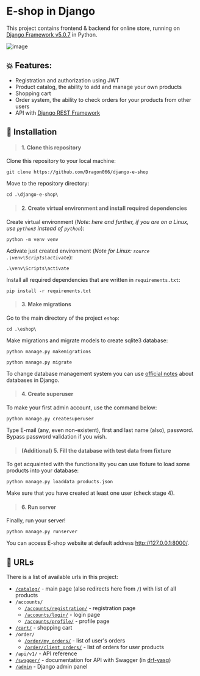 # E-shop in Django

This project contains frontend & backend for online store, running on [Django Framework v5.0.7](https://github.com/django/django) in Python.

![image](https://github.com/user-attachments/assets/553a2c38-2f04-4895-a6d8-dced890a117a)

## 💥 Features:

- Registration and authorization using JWT
- Product catalog, the ability to add and manage your own products
- Shopping cart
- Order system, the ability to check orders for your products from other users
- API with [Django REST Framework](https://github.com/encode/django-rest-framework)

## 🔨 Installation

> #### 1. Clone this repository

Clone this repository to your local machine:

    git clone https://github.com/Dragon066/django-e-shop

Move to the repository directory:

    cd .\django-e-shop\

> #### 2. Create virtual environment and install required dependencies

Create virtual environment (*Note: here and further, if you are on a Linux, use `python3` instead of `python`*):

    python -m venv venv

Activate just created environment (*Note for Linux: `source .\venv\Scripts\activate`*):

    .\venv\Scripts\activate

Install all required dependencies that are written in `requirements.txt`:

    pip install -r requirements.txt

> #### 3. Make migrations

Go to the main directory of the project `eshop`: 

    cd .\eshop\

Make migrations and migrate models to create sqlite3 database:

    python manage.py makemigrations

>

    python manage.py migrate

To change database management system you can use [official notes](https://docs.djangoproject.com/en/5.0/ref/databases/) about databases in Django.

> #### 4. Create superuser

To make your first admin account, use the command below:

    python manage.py createsuperuser

Type E-mail (any, even non-existent), first and last name (also), password. Bypass password validation if you wish.

> #### (Additional) 5. Fill the database with test data from fixture

To get acquainted with the functionality you can use fixture to load some products into your database:

    python manage.py loaddata products.json

Make sure that you have created at least one user (check stage 4).

> #### 6. Run server

Finally, run your server!

    python manage.py runserver

You can access E-shop website at default address http://127.0.0.1:8000/.

## 🎯 URLs

There is a list of available urls in this project:

- [`/catalog/`](http://127.0.0.1:8000/catalog/) - main page (also redirects here from `/`) with list of all products
- `/accounts/`
  - [`/accounts/registration/`](http://127.0.0.1:8000/accounts/registration/) - registration page
  - [`/accounts/login/`](http://127.0.0.1:8000/accounts/login/) - login page
  - [`/accounts/profile/`](http://127.0.0.1:8000/accounts/profile/) - profile page
- [`/cart/`](http://127.0.0.1:8000/cart/) - shopping cart
- `/order/`
  - [`/order/my_orders/`](http://127.0.0.1:8000/order/my_orders/) - list of user's orders
  - [`/order/client_orders/`](http://127.0.0.1:8000/order/client_orders/) - list of orders for user products
- `/api/v1/` - API reference
- [`/swagger/`](http://127.0.0.1:8000/swagger/) - documentation for API with Swagger (in [drf-yasg](https://github.com/axnsan12/drf-yasg/tree/master))
- [`/admin`](http://127.0.0.1:8000/admin/) - Django admin panel
